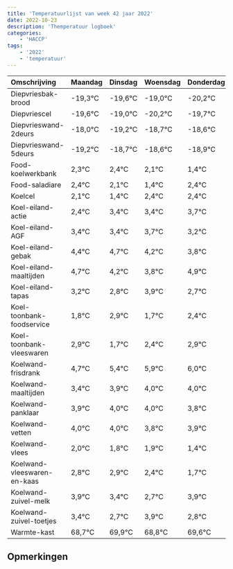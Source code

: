 ```yaml
---
title: 'Temperatuurlijst van week 42 jaar 2022'
date: 2022-10-23
description: 'Themperatuur logboek'
categories:
    - 'HACCP'
tags:
    - '2022'
    - 'temperatuur'
---
```

|Omschrijving|Maandag|Dinsdag|Woensdag|Donderdag|Vrijdag|Zaterdag|Zondag|
|:---|:---|:---|:---|:---|:---|:---|:---|
|Diepvriesbak-brood|-19,3°C|-19,6°C|-19,0°C|-20,2°C|-19,7°C|-19,6°C|-19,9°C|
|Diepvriescel|-19,6°C|-19,0°C|-20,2°C|-19,7°C|-19,6°C|-19,9°C|-20,6°C|
|Diepvrieswand-2deurs|-18,0°C|-19,2°C|-18,7°C|-18,6°C|-18,9°C|-19,6°C|-18,6°C|
|Diepvrieswand-5deurs|-19,2°C|-18,7°C|-18,6°C|-18,9°C|-19,6°C|-18,6°C|-18,6°C|
|Food-koelwerkbank|2,3°C|2,4°C|2,1°C|1,4°C|2,4°C|2,4°C|2,7°C|
|Food-saladiare|2,4°C|2,1°C|1,4°C|2,4°C|2,4°C|2,7°C|2,2°C|
|Koelcel|2,1°C|1,4°C|2,4°C|2,4°C|2,7°C|2,2°C|1,8°C|
|Koel-eiland-actie|2,4°C|3,4°C|3,4°C|3,7°C|3,2°C|2,8°C|3,9°C|
|Koel-eiland-AGF|3,4°C|3,4°C|3,7°C|3,2°C|2,8°C|3,9°C|2,7°C|
|Koel-eiland-gebak|4,4°C|4,7°C|4,2°C|3,8°C|4,9°C|3,7°C|4,4°C|
|Koel-eiland-maaltijden|4,7°C|4,2°C|3,8°C|4,9°C|3,7°C|4,4°C|4,9°C|
|Koel-eiland-tapas|3,2°C|2,8°C|3,9°C|2,7°C|3,4°C|3,9°C|4,0°C|
|Koel-toonbank-foodservice|1,8°C|2,9°C|1,7°C|2,4°C|2,9°C|3,0°C|3,0°C|
|Koel-toonbank-vleeswaren|2,9°C|1,7°C|2,4°C|2,9°C|3,0°C|3,0°C|2,8°C|
|Koelwand-frisdrank|4,7°C|5,4°C|5,9°C|6,0°C|6,0°C|5,8°C|5,9°C|
|Koelwand-maaltijden|3,4°C|3,9°C|4,0°C|4,0°C|3,8°C|3,9°C|3,4°C|
|Koelwand-panklaar|3,9°C|4,0°C|4,0°C|3,8°C|3,9°C|3,4°C|2,7°C|
|Koelwand-vetten|4,0°C|4,0°C|3,8°C|3,9°C|3,4°C|2,7°C|3,9°C|
|Koelwand-vlees|2,0°C|1,8°C|1,9°C|1,4°C|0,7°C|1,9°C|0,8°C|
|Koelwand-vleeswaren-en-kaas|2,8°C|2,9°C|2,4°C|1,7°C|2,9°C|1,8°C|2,6°C|
|Koelwand-zuivel-melk|3,9°C|3,4°C|2,7°C|3,9°C|2,8°C|3,6°C|3,2°C|
|Koelwand-zuivel-toetjes|3,4°C|2,7°C|3,9°C|2,8°C|3,6°C|3,2°C|3,7°C|
|Warmte-kast|68,7°C|69,9°C|68,8°C|69,6°C|69,2°C|69,7°C|70,0°C|

## Opmerkingen


